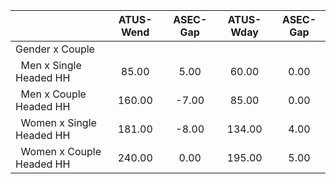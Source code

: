 
|                      |    ATUS-Wend |     ASEC-Gap |    ATUS-Wday |     ASEC-Gap |
| -------------------- | :----------: | :----------: | :----------: | :----------: |
| Gender x Couple      |              |              |              |              |
| &nbsp;&nbsp;Men x Single Headed HH |        85.00 |         5.00 |        60.00 |         0.00 |
| &nbsp;&nbsp;Men x Couple Headed HH |       160.00 |        -7.00 |        85.00 |         0.00 |
| &nbsp;&nbsp;Women x Single Headed HH |       181.00 |        -8.00 |       134.00 |         4.00 |
| &nbsp;&nbsp;Women x Couple Headed HH |       240.00 |         0.00 |       195.00 |         5.00 |

